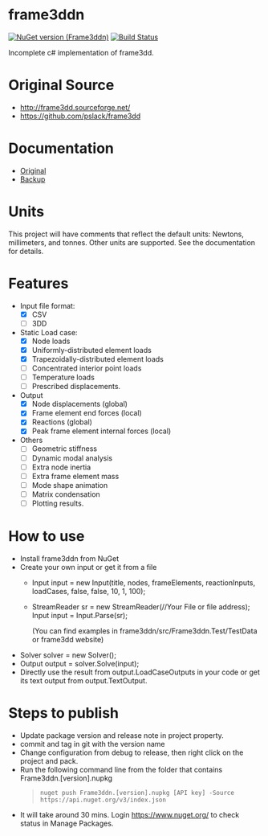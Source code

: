 # frame3ddn
[![NuGet version (Frame3ddn)](https://img.shields.io/nuget/v/Frame3ddn.svg?style=flat-square)](https://www.nuget.org/packages/Frame3ddn/)
[![Build Status](https://travis-ci.org/ssippe/frame3ddn.png)](https://travis-ci.org/ssippe/frame3ddn)

Incomplete c# implementation of frame3dd. 

# Original Source
* http://frame3dd.sourceforge.net/
* https://github.com/pslack/frame3dd

# Documentation
* [Original](http://svn.code.sourceforge.net/p/frame3dd/code/trunk/doc/Frame3DD-manual.html)
* [Backup](/docs/originalWebDocumentation/Frame3DD%20User%20Manual.html)

# Units
This project will have comments that reflect the default units: Newtons, millimeters, and tonnes. Other units are supported. See the documentation for details.


# Features
- Input file format:
  - [X] CSV
  - [ ] 3DD
- Static Load case:
  - [X] Node loads
  - [X] Uniformly-distributed element loads
  - [X] Trapezoidally-distributed element loads
  - [ ] Concentrated interior point loads
  - [ ] Temperature loads
  - [ ] Prescribed displacements.
- Output
  - [X] Node displacements (global)
  - [X] Frame element end forces (local)
  - [X] Reactions (global)
  - [X] Peak frame element internal forces (local)
- Others
  - [ ] Geometric stiffness
  - [ ] Dynamic modal analysis
  - [ ] Extra node inertia
  - [ ] Extra frame element mass
  - [ ] Mode shape animation
  - [ ] Matrix condensation
  - [ ] Plotting results.
 
 # How to use
 * Install frame3ddn from NuGet
 * Create your own input or get it from a file
    - Input input = new Input(title, nodes, frameElements, reactionInputs, loadCases, false, false, 10, 1, 100);
    - StreamReader sr = new StreamReader(//Your File or file address); Input input = Input.Parse(sr);
      
      (You can find examples in frame3ddn/src/Frame3ddn.Test/TestData or frame3dd website)
 * Solver solver = new Solver();
 * Output output = solver.Solve(input);
 * Directly use the result from output.LoadCaseOutputs in your code or get its text output from output.TextOutput.
 
 # Steps to publish
 * Update package version and release note in project property.
 * commit and tag in git with the version name
 * Change configuration from debug to release, then right click on the project and pack.
 * Run the following command line from the folder that contains Frame3ddn.[version].nupkg
   >`nuget push Frame3ddn.[version].nupkg [API key] -Source https://api.nuget.org/v3/index.json`
 * It will take around 30 mins. Login https://www.nuget.org/ to check status in Manage Packages.


